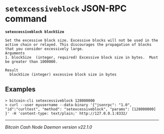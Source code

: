 `setexcessiveblock` JSON-RPC command
====================================

**`setexcessiveblock blockSize`**

```
Set the excessive block size. Excessive blocks will not be used in the active chain or relayed. This discourages the propagation of blocks that you consider excessively large.
Arguments
1. blockSize  (integer, required) Excessive block size in bytes.  Must be greater than 1000000.

Result
  blockSize (integer) excessive block size in bytes
```

Examples
--------

```
> bitcoin-cli setexcessiveblock 128000000
> curl --user myusername --data-binary '{"jsonrpc": "1.0", "id":"curltest", "method": "setexcessiveblock", "params": [128000000] }' -H 'content-type: text/plain;' http://127.0.0.1:8332/
```

***

*Bitcoin Cash Node Daemon version v22.1.0*

